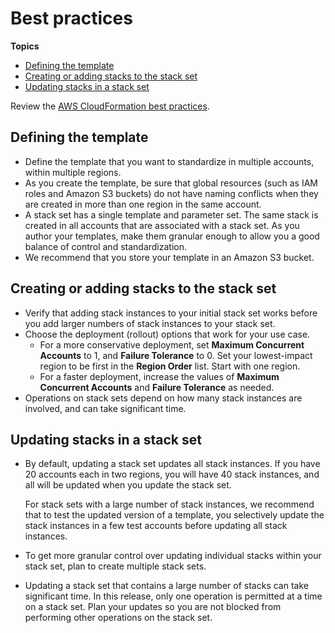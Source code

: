 # Best practices<a name="stacksets-bestpractices"></a>

**Topics**
+ [Defining the template](#w11262ab1c27c26b6)
+ [Creating or adding stacks to the stack set](#w11262ab1c27c26b8)
+ [Updating stacks in a stack set](#w11262ab1c27c26c10)

Review the [AWS CloudFormation best practices](http://docs.aws.amazon.com/AWSCloudFormation/latest/UserGuide/best-practices.html)\.

## Defining the template<a name="w11262ab1c27c26b6"></a>
+ Define the template that you want to standardize in multiple accounts, within multiple regions\.
+ As you create the template, be sure that global resources \(such as IAM roles and Amazon S3 buckets\) do not have naming conflicts when they are created in more than one region in the same account\.
+ A stack set has a single template and parameter set\. The same stack is created in all accounts that are associated with a stack set\. As you author your templates, make them granular enough to allow you a good balance of control and standardization\.  
+ We recommend that you store your template in an Amazon S3 bucket\.

## Creating or adding stacks to the stack set<a name="w11262ab1c27c26b8"></a>
+ Verify that adding stack instances to your initial stack set works before you add larger numbers of stack instances to your stack set\.
+ Choose the deployment \(rollout\) options that work for your use case\.
  + For a more conservative deployment, set **Maximum Concurrent Accounts** to 1, and **Failure Tolerance** to 0\. Set your lowest\-impact region to be first in the **Region Order** list\. Start with one region\.
  + For a faster deployment, increase the values of **Maximum Concurrent Accounts** and **Failure Tolerance** as needed\.
+ Operations on stack sets depend on how many stack instances are involved, and can take significant time\.

## Updating stacks in a stack set<a name="w11262ab1c27c26c10"></a>
+ By default, updating a stack set updates all stack instances\. If you have 20 accounts each in two regions, you will have 40 stack instances, and all will be updated when you update the stack set\.

  For stack sets with a large number of stack instances, we recommend that to test the updated version of a template, you selectively update the stack instances in a few test accounts before updating all stack instances\.
+ To get more granular control over updating individual stacks within your stack set, plan to create multiple stack sets\.
+ Updating a stack set that contains a large number of stacks can take significant time\. In this release, only one operation is permitted at a time on a stack set\. Plan your updates so you are not blocked from performing other operations on the stack set\.